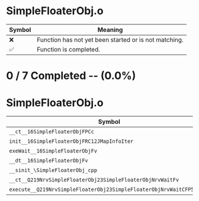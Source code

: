 # SimpleFloaterObj.o
| Symbol | Meaning 
| ------------- | ------------- 
| :x: | Function has not yet been started or is not matching. 
| :white_check_mark: | Function is completed. 


# 0 / 7 Completed -- (0.0%)
# SimpleFloaterObj.o
| Symbol | Decompiled? |
| ------------- | ------------- |
| `__ct__16SimpleFloaterObjFPCc` | :x: |
| `init__16SimpleFloaterObjFRC12JMapInfoIter` | :x: |
| `exeWait__16SimpleFloaterObjFv` | :x: |
| `__dt__16SimpleFloaterObjFv` | :x: |
| `__sinit_\SimpleFloaterObj_cpp` | :x: |
| `__ct__Q219NrvSimpleFloaterObj23SimpleFloaterObjNrvWaitFv` | :x: |
| `execute__Q219NrvSimpleFloaterObj23SimpleFloaterObjNrvWaitCFP5Spine` | :x: |

